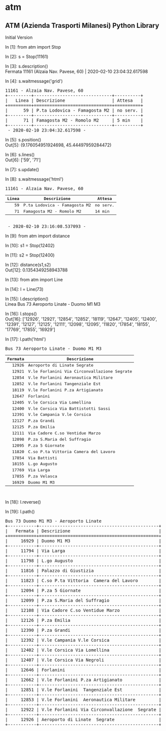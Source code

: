 # atm
## ATM (Azienda Trasporti Milanesi) Python Library

Initial Version

In [1]: from atm import Stop

In [2]: s = Stop(11161)

In [3]: s.description()<br>
Fermata 11161 (Alzaia Nav. Pavese, 60) | 2020-02-10 23:04:32.617598

In [4]: s.waitmessage('grid')<br>
<pre>
11161 - Alzaia Nav. Pavese, 60
+---------+------------------------------+----------+
|   Linea | Descrizione                  | Attesa   |
+=========+==============================+==========+
|      59 | P.ta Lodovica - Famagosta M2 | no serv. |
+---------+------------------------------+----------+
|      71 | Famagosta M2 - Romolo M2     | 5 min    |
+---------+------------------------------+----------+
 - 2020-02-10 23:04:32.617598 - 
</pre>

In [5]: s.position()                                                                                                   
Out[5]: (9.176054951924698, 45.44497959284472)

In [6]: s.lines()                                                                                                      
Out[6]: ['59', '71']

In [7]: s.update()                                                                                                     

In [8]: s.waitmessage('html')   
<pre>
11161 - Alzaia Nav. Pavese, 60
<table>
<thead>
<tr><th style="text-align: right;">  Linea</th><th>Descrizione                 </th><th>Attesa  </th></tr>
</thead>
<tbody>
<tr><td style="text-align: right;">     59</td><td>P.ta Lodovica - Famagosta M2</td><td>no serv.</td></tr>
<tr><td style="text-align: right;">     71</td><td>Famagosta M2 - Romolo M2    </td><td>14 min  </td></tr>
</tbody>
</table>
 - 2020-02-10 23:16:08.537093 - 
</pre>

In [9]: from atm import distance

In [10]: s1 = Stop(12402)                                                                                                

In [11]: s2 = Stop(12400)                                                                                                

In [12]: distance(s1,s2)                                                                                                 
Out[12]: 0.1354349258943788

In [13]: from atm import Line

In [14]: l = Line(73)

In [15]: l.description()<br>
Linea Bus 73 Aeroporto Linate - Duomo M1 M3

In [16]: l.stops()                                                                                                       
Out[16]: 
['12926',
 '12921',
 '12854',
 '12852',
 '18119',
 '12647',
 '12405',
 '12400',
 '12391',
 '12127',
 '12125',
 '12111',
 '12098',
 '12095',
 '11820',
 '17854',
 '18155',
 '17769',
 '17855',
 '16929']
 
In [17]: l.path('html')<br>
<pre>
Bus 73 Aeroporto Linate - Duomo M1 M3
<table>
<thead>
<tr><th style="text-align: right;">  Fermata</th><th>Descrizione                                 </th></tr>
</thead>
<tbody>
<tr><td style="text-align: right;">    12926</td><td>Aeroporto di Linate  Segrate                </td></tr>
<tr><td style="text-align: right;">    12921</td><td>V.le Forlanini Via Circonvallazione  Segrate</td></tr>
<tr><td style="text-align: right;">    12854</td><td>V.le Forlanini  Aeronautica Militare        </td></tr>
<tr><td style="text-align: right;">    12852</td><td>V.le Forlanini  Tangenziale Est             </td></tr>
<tr><td style="text-align: right;">    18119</td><td>V.le Forlanini P.za Artigianato             </td></tr>
<tr><td style="text-align: right;">    12647</td><td>Forlanini                                   </td></tr>
<tr><td style="text-align: right;">    12405</td><td>V.le Corsica Via Lomellina                  </td></tr>
<tr><td style="text-align: right;">    12400</td><td>V.le Corsica Via Battistotti Sassi          </td></tr>
<tr><td style="text-align: right;">    12391</td><td>V.le Campania V.le Corsica                  </td></tr>
<tr><td style="text-align: right;">    12127</td><td>P.za Grandi                                 </td></tr>
<tr><td style="text-align: right;">    12125</td><td>P.za Emilia                                 </td></tr>
<tr><td style="text-align: right;">    12111</td><td>Via Cadore C.so Ventidue Marzo              </td></tr>
<tr><td style="text-align: right;">    12098</td><td>P.za S.Maria del Suffragio                  </td></tr>
<tr><td style="text-align: right;">    12095</td><td>P.za 5 Giornate                             </td></tr>
<tr><td style="text-align: right;">    11820</td><td>C.so P.ta Vittoria  Camera del Lavoro       </td></tr>
<tr><td style="text-align: right;">    17854</td><td>Via Battisti                                </td></tr>
<tr><td style="text-align: right;">    18155</td><td>L.go Augusto                                </td></tr>
<tr><td style="text-align: right;">    17769</td><td>Via Larga                                   </td></tr>
<tr><td style="text-align: right;">    17855</td><td>P.za Velasca                                </td></tr>
<tr><td style="text-align: right;">    16929</td><td>Duomo M1 M3                                 </td></tr>
</tbody>
</table>
</pre>

In [18]: l.reverse()

In [19]: l.path()
<pre>
Bus 73 Duomo M1 M3 - Aeroporto Linate
+-----------+----------------------------------------------+
|   Fermata | Descrizione                                  |
+===========+==============================================+
|     16929 | Duomo M1 M3                                  |
+-----------+----------------------------------------------+
|     11794 | Via Larga                                    |
+-----------+----------------------------------------------+
|     11798 | L.go Augusto                                 |
+-----------+----------------------------------------------+
|     11816 | Palazzo di Giustizia                         |
+-----------+----------------------------------------------+
|     11823 | C.so P.ta Vittoria  Camera del Lavoro        |
+-----------+----------------------------------------------+
|     12094 | P.za 5 Giornate                              |
+-----------+----------------------------------------------+
|     12099 | P.za S.Maria del Suffragio                   |
+-----------+----------------------------------------------+
|     12108 | Via Cadore C.so Ventidue Marzo               |
+-----------+----------------------------------------------+
|     12126 | P.za Emilia                                  |
+-----------+----------------------------------------------+
|     12390 | P.za Grandi                                  |
+-----------+----------------------------------------------+
|     12392 | V.le Campania V.le Corsica                   |
+-----------+----------------------------------------------+
|     12402 | V.le Corsica Via Lomellina                   |
+-----------+----------------------------------------------+
|     12407 | V.le Corsica Via Negroli                     |
+-----------+----------------------------------------------+
|     12646 | Forlanini                                    |
+-----------+----------------------------------------------+
|     12662 | V.le Forlanini P.za Artigianato              |
+-----------+----------------------------------------------+
|     12851 | V.le Forlanini  Tangenziale Est              |
+-----------+----------------------------------------------+
|     12853 | V.le Forlanini  Aeronautica Militare         |
+-----------+----------------------------------------------+
|     12922 | V.le Forlanini Via Circonvallazione  Segrate |
+-----------+----------------------------------------------+
|     12926 | Aeroporto di Linate  Segrate                 |
+-----------+----------------------------------------------+
</pre>
